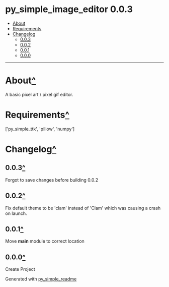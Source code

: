 # py_simple_image_editor 0.0.3<a name="mark0"></a>

- [About](#mark1)
- [Requirements](#mark2)
- [Changelog](#mark3)
	- [0.0.3](#mark4)
	- [0.0.2](#mark5)
	- [0.0.1](#mark6)
	- [0.0.0](#mark7)

---

# About<a name="mark1"></a>[^](#mark0)

A basic pixel art / pixel gif editor.

# Requirements<a name="mark2"></a>[^](#mark0)

['py_simple_ttk', 'pillow', 'numpy']

# Changelog<a name="mark3"></a>[^](#mark0)

## 0.0.3<a name="mark4"></a>[^](#mark3)

Forgot to save changes before building 0.0.2

## 0.0.2<a name="mark5"></a>[^](#mark3)

Fix default theme to be 'clam' instead of 'Clam' which was causing a crash on launch.

## 0.0.1<a name="mark6"></a>[^](#mark3)

Move __main__ module to correct location

## 0.0.0<a name="mark7"></a>[^](#mark3)

Create Project



Generated with [py_simple_readme](https://github.com/AndrewSpangler/py_simple_readme)